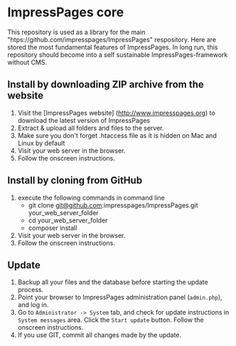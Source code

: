 # ImpressPages core
This repository is used as a library for the main "htps://github.com/impresspages/ImpressPages" respository. Here are stored the most fundamental features of ImpressPages. In long run, this repository should become into a self sustainable ImpressPages-framework without CMS. 

## Install by downloading ZIP archive from the website

1. Visit the [ImpressPages website] (http://www.impresspages.org) to download the latest version of ImpressPages
2. Extract & upload all folders and files to the server.
3. Make sure you don't forget .htaccess file as it is hidden on Mac and Linux by default
4. Visit your web server in the browser.
5. Follow the onscreen instructions.

## Install by cloning from GitHub

1. execute the following commands in command line
   - git clone git@github.com:impresspages/ImpressPages.git your_web_server_folder
   - cd your_web_server_folder
   - composer install
2. Visit your web server in the browser.
3. Follow the onscreen instructions.

## Update

1. Backup all your files and the database before starting the update process.
2. Point your browser to ImpressPages administration panel (`admin.php`), and log in.
3. Go to `Administrator -> System` tab, and check for update instructions in `System messages` area. Click the `Start update` button. Follow the onscreen instructions.
4. If you use GIT, commit all changes made by the update.
